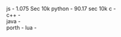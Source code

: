js       - 1.075 Sec 10k 
python   - 90.17 sec 10k 
c        -  
c++      -  
java     -  
porth    - 
lua      - 
